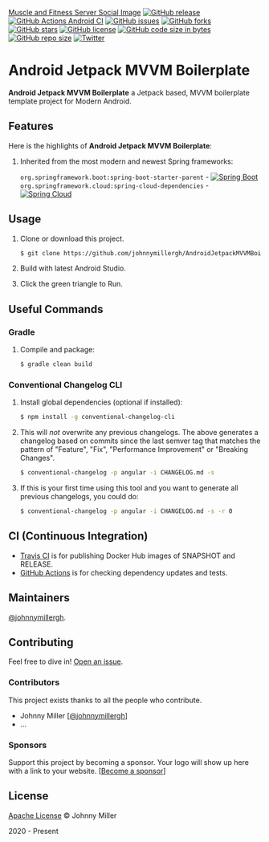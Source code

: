 [Muscle and Fitness Server Social Image](https://raw.githubusercontent.com/johnnymillergh/MaterialLibrary/master/muscle-and-fitness/muscle-and-fitness-server-social-image.png)
[![GitHub release](https://img.shields.io/github/release/johnnymillergh/AndroidJetpackMVVMBoilerplate.svg)](https://github.com/johnnymillergh/AndroidJetpackMVVMBoilerplate/releases)
[![GitHub Actions Android CI](https://github.com/johnnymillergh/AndroidJetpackMVVMBoilerplate)](https://github.com/johnnymillergh/AndroidJetpackMVVMBoilerplate/actions/workflows/main.yml/badge.svg)
[![GitHub issues](https://img.shields.io/github/issues/johnnymillergh/AndroidJetpackMVVMBoilerplate)](https://github.com/johnnymillergh/AndroidJetpackMVVMBoilerplate/issues)
[![GitHub forks](https://img.shields.io/github/forks/johnnymillergh/AndroidJetpackMVVMBoilerplate)](https://github.com/johnnymillergh/AndroidJetpackMVVMBoilerplate/network)
[![GitHub stars](https://img.shields.io/github/stars/johnnymillergh/AndroidJetpackMVVMBoilerplate)](https://github.com/johnnymillergh/AndroidJetpackMVVMBoilerplate)
[![GitHub license](https://img.shields.io/github/license/johnnymillergh/AndroidJetpackMVVMBoilerplate)](https://github.com/johnnymillergh/AndroidJetpackMVVMBoilerplate/blob/master/LICENSE)
[![GitHub code size in bytes](https://img.shields.io/github/languages/code-size/johnnymillergh/AndroidJetpackMVVMBoilerplate.svg?style=popout)](https://github.com/johnnymillergh/AndroidJetpackMVVMBoilerplate)
[![GitHub repo size](https://img.shields.io/github/repo-size/johnnymillergh/AndroidJetpackMVVMBoilerplate.svg)](https://github.com/johnnymillergh/AndroidJetpackMVVMBoilerplate)
[![Twitter](https://img.shields.io/twitter/url/https/github.com/johnnymillergh/AndroidJetpackMVVMBoilerplate?style=social)](https://twitter.com/intent/tweet?text=Wow:&url=https%3A%2F%2Fgithub.com%2Fjohnnymillergh%2FAndroidJetpackMVVMBoilerplate)

# Android Jetpack MVVM Boilerplate

**Android Jetpack MVVM Boilerplate** a Jetpack based, MVVM boilerplate template project for Modern Android.

## Features

Here is the highlights of **Android Jetpack MVVM Boilerplate**:

1. Inherited from the most modern and newest Spring frameworks:

   `org.springframework.boot:spring-boot-starter-parent` - [![Spring Boot](https://maven-badges.herokuapp.com/maven-central/org.springframework.boot/spring-boot-starter-parent/badge.svg)](https://maven-badges.herokuapp.com/maven-central/org.springframework.boot/spring-boot-starter-parent/)
   `org.springframework.cloud:spring-cloud-dependencies` - [![Spring Cloud](https://maven-badges.herokuapp.com/maven-central/org.springframework.cloud/spring-cloud-dependencies/badge.svg)](https://maven-badges.herokuapp.com/maven-central/org.springframework.cloud/spring-cloud-dependencies/)


## Usage

1. Clone or download this project.

   ```sh
   $ git clone https://github.com/johnnymillergh/AndroidJetpackMVVMBoilerplate.git
   ```

2. Build with latest Android Studio.

3. Click the green triangle to Run.

## Useful Commands

### Gradle

1. Compile and package:

   ```sh
   $ gradle clean build
   ```


### Conventional Changelog CLI

1. Install global dependencies (optional if installed):

   ```sh
   $ npm install -g conventional-changelog-cli
   ```

2. This will *not* overwrite any previous changelogs. The above generates a changelog based on commits since the last semver tag that matches the pattern of "Feature", "Fix", "Performance Improvement" or "Breaking Changes".

   ```sh
   $ conventional-changelog -p angular -i CHANGELOG.md -s
   ```

3. If this is your first time using this tool and you want to generate all previous changelogs, you could do:

   ```sh
   $ conventional-changelog -p angular -i CHANGELOG.md -s -r 0
   ```

## CI (Continuous Integration)

- [Travis CI](https://travis-ci.com/github/johnnymillergh/media-streaming) is for publishing Docker Hub images of SNAPSHOT and RELEASE.
- [GitHub Actions](https://github.com/johnnymillergh/media-streaming/actions) is for checking dependency updates and tests.

## Maintainers

[@johnnymillergh](https://github.com/johnnymillergh).

## Contributing

Feel free to dive in! [Open an issue](https://github.com/johnnymillergh/spring-cloud-tutorial/issues/new).

### Contributors

This project exists thanks to all the people who contribute.

- Johnny Miller [[@johnnymillergh](https://github.com/johnnymillergh)]
- …


### Sponsors

Support this project by becoming a sponsor. Your logo will show up here with a link to your website. [[Become a sponsor](https://become-a-sponsor.org)]

## License

[Apache License](https://github.com/johnnymillergh/exrx-net-crawler-server/blob/master/LICENSE) © Johnny Miller

2020 - Present
